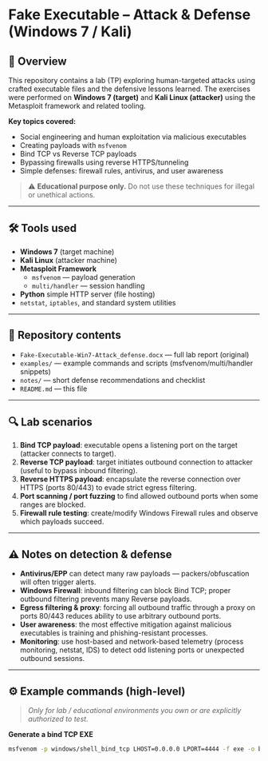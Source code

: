 # Fake Executable – Attack & Defense (Windows 7 / Kali)

## 📌 Overview
This repository contains a lab (TP) exploring human-targeted attacks using crafted executable files and the defensive lessons learned. The exercises were performed on **Windows 7 (target)** and **Kali Linux (attacker)** using the Metasploit framework and related tooling.

**Key topics covered:**
- Social engineering and human exploitation via malicious executables
- Creating payloads with `msfvenom`
- Bind TCP vs Reverse TCP payloads
- Bypassing firewalls using reverse HTTPS/tunneling
- Simple defenses: firewall rules, antivirus, and user awareness

> ⚠️ **Educational purpose only.** Do not use these techniques for illegal or unethical actions.

---

## 🛠 Tools used
- **Windows 7** (target machine)
- **Kali Linux** (attacker machine)
- **Metasploit Framework**
  - `msfvenom` — payload generation
  - `multi/handler` — session handling
- **Python** simple HTTP server (file hosting)
- `netstat`, `iptables`, and standard system utilities

---

## 📁 Repository contents
- `Fake-Executable-Win7-Attack_defense.docx` — full lab report (original)
- `examples/` — example commands and scripts (msfvenom/multi/handler snippets)
- `notes/` — short defense recommendations and checklist
- `README.md` — this file

---

## 🔍 Lab scenarios
1. **Bind TCP payload**: executable opens a listening port on the target (attacker connects to target).  
2. **Reverse TCP payload**: target initiates outbound connection to attacker (useful to bypass inbound filtering).  
3. **Reverse HTTPS payload**: encapsulate the reverse connection over HTTPS (ports 80/443) to evade strict egress filtering.  
4. **Port scanning / port fuzzing** to find allowed outbound ports when some ranges are blocked.  
5. **Firewall rule testing**: create/modify Windows Firewall rules and observe which payloads succeed.

---

## ⚠️ Notes on detection & defense
- **Antivirus/EPP** can detect many raw payloads — packers/obfuscation will often trigger alerts.  
- **Windows Firewall**: inbound filtering can block Bind TCP; proper outbound filtering prevents many Reverse payloads.  
- **Egress filtering & proxy**: forcing all outbound traffic through a proxy on ports 80/443 reduces ability to use arbitrary outbound ports.  
- **User awareness**: the most effective mitigation against malicious executables is training and phishing-resistant processes.  
- **Monitoring**: use host-based and network-based telemetry (process monitoring, netstat, IDS) to detect odd listening ports or unexpected outbound sessions.

---

## ⚙️ Example commands (high-level)
> *Only for lab / educational environments you own or are explicitly authorized to test.*

**Generate a bind TCP EXE**
```bash
msfvenom -p windows/shell_bind_tcp LHOST=0.0.0.0 LPORT=4444 -f exe -o bind_shell.exe

